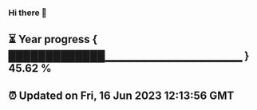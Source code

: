### Hi there 👋
⏳ Year progress { █████████████▁▁▁▁▁▁▁▁▁▁▁▁▁▁▁▁▁ } 45.62 %
---
⏰ Updated on Fri, 16 Jun 2023 12:13:56 GMT
---
